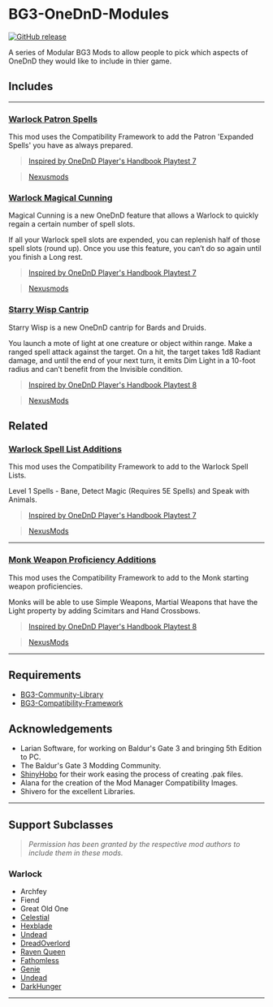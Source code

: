 # BG3-OneDnD-Modules

[![GitHub release](https://img.shields.io/github/v/tag/BG3-Community-Library-Team/BG3-OneDnD-Modules?label=Latest%20Version)](https://GitHub.com/BG3-Community-Library-Team/BG3-OneDnD-Modules/releases/)

A series of Modular BG3 Mods to allow people to pick which aspects of OneDnD they would like to include in thier game.

## Includes

---

### [Warlock Patron Spells](Class_Warlock/PatronSpells/)

This mod uses the Compatibility Framework to add the Patron 'Expanded Spells' you have as always prepared.

> [Inspired by OneDnD Player's Handbook Playtest 7](https://www.dndbeyond.com/sources/ua/ph-playtest-7)

> [Nexusmods](https://www.nexusmods.com/baldursgate3/mods/5525)

### [Warlock Magical Cunning](Class_Warlock/MagicalCunning/)

Magical Cunning is a new OneDnD feature that allows a Warlock to quickly regain a certain number of spell slots.

If all your Warlock spell slots are expended, you can replenish half of those spell slots (round up). Once you use this feature, you can’t do so again until you finish a Long rest.

> [Inspired by OneDnD Player's Handbook Playtest 7](https://www.dndbeyond.com/sources/ua/ph-playtest-7)

> [Nexusmods](https://www.nexusmods.com/baldursgate3/mods/5203)


### [Starry Wisp Cantrip](Spells_Cantrip/StarryWisp/)

Starry Wisp is a new OneDnD cantrip for Bards and Druids.

You launch a mote of light at one creature or object within range. Make a ranged spell attack against the target. On a hit, the target takes 1d8 Radiant damage, and until the end of your next turn, it emits Dim Light in a 10-foot radius and can’t benefit from the Invisible condition.

> [Inspired by OneDnD Player's Handbook Playtest 8](https://www.dndbeyond.com/sources/ua/ph-playtest-8)

> [NexusMods](https://www.nexusmods.com/baldursgate3/mods/edit/?id=5355)

## Related

### [Warlock Spell List Additions](https://github.com/BG3-Community-Library-Team/CF-Example-Mods)

This mod uses the Compatibility Framework to add to the Warlock Spell Lists.

Level 1 Spells - Bane, Detect Magic (Requires 5E Spells) and Speak with Animals.

> [Inspired by OneDnD Player's Handbook Playtest 7](https://www.dndbeyond.com/sources/ua/ph-playtest-7)

> [NexusMods](https://www.nexusmods.com/baldursgate3/mods/3942)

---

### [Monk Weapon Proficiency Additions](https://github.com/BG3-Community-Library-Team/CF-Example-Mods)

This mod uses the Compatibility Framework to add to the Monk starting weapon proficiencies.

Monks will be able to use Simple Weapons, Martial Weapons that have the Light property by adding Scimitars and Hand Crossbows.

> [Inspired by OneDnD Player's Handbook Playtest 8](https://www.dndbeyond.com/sources/ua/ph-playtest-8)

> [NexusMods](https://www.nexusmods.com/baldursgate3/mods/4720)
---

## Requirements
- [BG3-Community-Library](https://github.com/BG3-Community-Library-Team/BG3-Community-Library)
- [BG3-Compatibility-Framework](https://github.com/BG3-Community-Library-Team/BG3-Compatibility-Framework)

## Acknowledgements
- Larian Software, for working on Baldur's Gate 3 and bringing 5th Edition to PC.
- The Baldur's Gate 3 Modding Community.
- [ShinyHobo](https://github.com/ShinyHobo) for their work easing the process of creating .pak files.
- Alana for the creation of the Mod Manager Compatibility Images.
- Shivero for the excellent Libraries.

---

## Support Subclasses

> *Permission has been granted by the respective mod authors to include them in these mods.*

### Warlock
- Archfey
- Fiend
- Great Old One
- [Celestial](https://www.nexusmods.com/baldursgate3/mods/1567)
- [Hexblade](https://www.nexusmods.com/baldursgate3/mods/1100)
- [Undead](https://www.nexusmods.com/baldursgate3/mods/3045)
- [DreadOverlord](https://www.nexusmods.com/baldursgate3/mods/394)
- [Raven Queen](https://www.nexusmods.com/baldursgate3/mods/1895)
- [Fathomless](https://www.nexusmods.com/baldursgate3/mods/2724)
- [Genie](https://www.nexusmods.com/baldursgate3/mods/2895)
- [Undead](https://www.nexusmods.com/baldursgate3/mods/2612)
- [DarkHunger](https://www.nexusmods.com/baldursgate3/mods/5116)

---